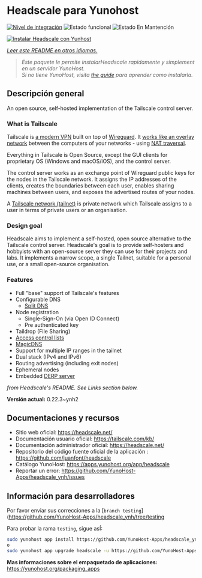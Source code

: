 <!--
Este archivo README esta generado automaticamente<https://github.com/YunoHost/apps/tree/master/tools/readme_generator>
No se debe editar a mano.
-->

# Headscale para Yunohost

[![Nivel de integración](https://dash.yunohost.org/integration/headscale.svg)](https://ci-apps.yunohost.org/ci/apps/headscale/) ![Estado funcional](https://ci-apps.yunohost.org/ci/badges/headscale.status.svg) ![Estado En Mantención](https://ci-apps.yunohost.org/ci/badges/headscale.maintain.svg)

[![Instalar Headscale con Yunhost](https://install-app.yunohost.org/install-with-yunohost.svg)](https://install-app.yunohost.org/?app=headscale)

*[Leer este README en otros idiomas.](./ALL_README.md)*

> *Este paquete le permite instalarHeadscale rapidamente y simplement en un servidor YunoHost.*  
> *Si no tiene YunoHost, visita [the guide](https://yunohost.org/install) para aprender como instalarla.*

## Descripción general

An open source, self-hosted implementation of the Tailscale control server.

### What is Tailscale

Tailscale is [a modern VPN](https://tailscale.com/) built on top of
[Wireguard](https://www.wireguard.com/).
It [works like an overlay network](https://tailscale.com/blog/how-tailscale-works/)
between the computers of your networks - using
[NAT traversal](https://tailscale.com/blog/how-nat-traversal-works/).

Everything in Tailscale is Open Source, except the GUI clients for proprietary OS
(Windows and macOS/iOS), and the control server.

The control server works as an exchange point of Wireguard public keys for the
nodes in the Tailscale network. It assigns the IP addresses of the clients,
creates the boundaries between each user, enables sharing machines between users,
and exposes the advertised routes of your nodes.

A [Tailscale network (tailnet)](https://tailscale.com/kb/1136/tailnet/) is private
network which Tailscale assigns to a user in terms of private users or an
organisation.

### Design goal

Headscale aims to implement a self-hosted, open source alternative to the Tailscale
control server.
Headscale's goal is to provide self-hosters and hobbyists with an open-source
server they can use for their projects and labs.
It implements a narrow scope, a single Tailnet, suitable for a personal use, or a small
open-source organisation.

### Features


- Full "base" support of Tailscale's features
- Configurable DNS
  - [Split DNS](https://tailscale.com/kb/1054/dns/#using-dns-settings-in-the-admin-console)
- Node registration
  - Single-Sign-On (via Open ID Connect)
  - Pre authenticated key
- Taildrop (File Sharing)
- [Access control lists](https://tailscale.com/kb/1018/acls/)
- [MagicDNS](https://tailscale.com/kb/1081/magicdns)
- Support for multiple IP ranges in the tailnet
- Dual stack (IPv4 and IPv6)
- Routing advertising (including exit nodes)
- Ephemeral nodes
- Embedded [DERP server](https://tailscale.com/blog/how-tailscale-works/#encrypted-tcp-relays-derp)

*from Headscale's README. See Links section below.*


**Versión actual:** 0.22.3~ynh2
## Documentaciones y recursos

- Sitio web oficial: <https://headscale.net/>
- Documentación usuario oficial: <https://tailscale.com/kb/>
- Documentación administrador oficial: <https://headscale.net/>
- Repositorio del código fuente oficial de la aplicación : <https://github.com/juanfont/headscale>
- Catálogo YunoHost: <https://apps.yunohost.org/app/headscale>
- Reportar un error: <https://github.com/YunoHost-Apps/headscale_ynh/issues>

## Información para desarrolladores

Por favor enviar sus correcciones a la [`branch testing`](https://github.com/YunoHost-Apps/headscale_ynh/tree/testing

Para probar la rama `testing`, sigue asÍ:

```bash
sudo yunohost app install https://github.com/YunoHost-Apps/headscale_ynh/tree/testing --debug
o
sudo yunohost app upgrade headscale -u https://github.com/YunoHost-Apps/headscale_ynh/tree/testing --debug
```

**Mas informaciones sobre el empaquetado de aplicaciones:** <https://yunohost.org/packaging_apps>
